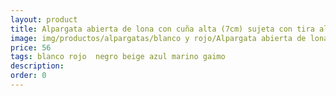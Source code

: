 ```yaml
---
layout: product
title: Alpargata abierta de lona con cuña alta (7cm) sujeta con tira al talón
image: img/productos/alpargatas/blanco y rojo/Alpargata abierta de lona con cuña alta (7cm) sujeta con tira al talón=56 =blanco rojo  negro beige azul marino gaimo.webp
price: 56 
tags: blanco rojo  negro beige azul marino gaimo
description: 
order: 0
---
```


